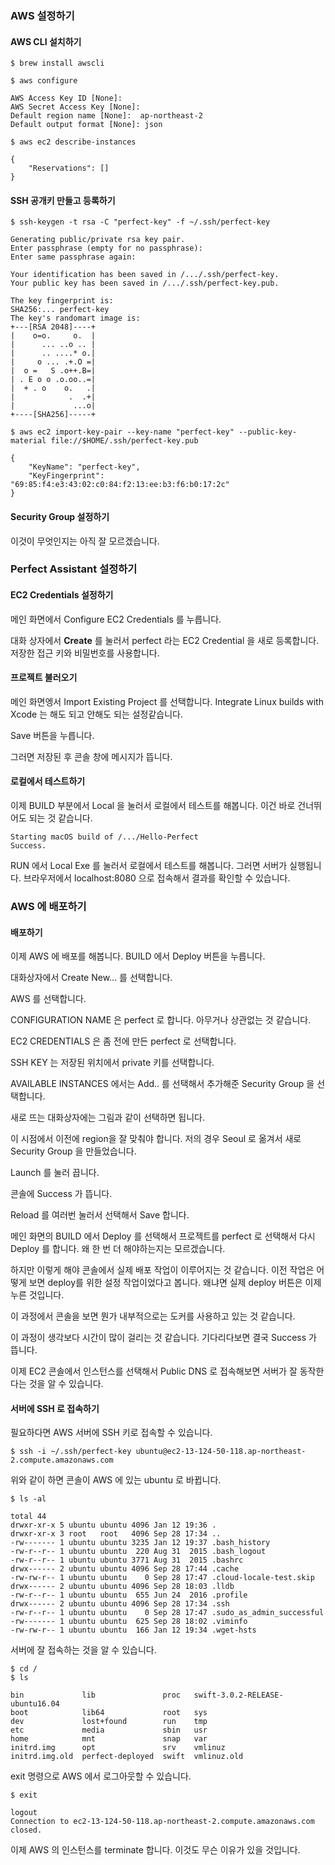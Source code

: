 ### AWS 설정하기

#### AWS CLI 설치하기

```
$ brew install awscli
```

```
$ aws configure

AWS Access Key ID [None]:
AWS Secret Access Key [None]:
Default region name [None]:  ap-northeast-2
Default output format [None]: json
```

```
$ aws ec2 describe-instances

{
    "Reservations": []
}
```

#### SSH 공개키 만들고 등록하기 

```
$ ssh-keygen -t rsa -C "perfect-key" -f ~/.ssh/perfect-key

Generating public/private rsa key pair.
Enter passphrase (empty for no passphrase): 
Enter same passphrase again: 
```

```
Your identification has been saved in /.../.ssh/perfect-key.
Your public key has been saved in /.../.ssh/perfect-key.pub.

The key fingerprint is:
SHA256:... perfect-key
The key's randomart image is:
+---[RSA 2048]----+
|    o=o.     o.  |
|      ... ..o .. |
|      .. ....* o.|
|     o ... .+.O =|
|  o =   S .o++.B=|
| . E o o .o.oo..=|
|  + . o    o.   .|
|            .  .+|
|             ...o|
+----[SHA256]-----+
```

```
$ aws ec2 import-key-pair --key-name "perfect-key" --public-key-material file://$HOME/.ssh/perfect-key.pub

{
    "KeyName": "perfect-key", 
    "KeyFingerprint": "69:85:f4:e3:43:02:c0:84:f2:13:ee:b3:f6:b0:17:2c"
}

```

#### Security Group 설정하기 

이것이 무엇인지는 아직 잘 모르겠습니다.

### Perfect Assistant 설정하기

#### EC2 Credentials 설정하기 

메인 화면에서 Configure EC2 Credentials 를 누릅니다. 

대화 상자에서 **Create** 를 눌러서 perfect 라는 EC2 Credential 을 새로 등록합니다. 저장한 접근 키와 비밀번호를 사용합니다.

#### 프로젝트 불러오기

메인 화면엥서 Import Existing Project 를 선택합니다. Integrate Linux builds with Xcode 는 해도 되고 안해도 되는 설정같습니다. 

Save 버튼을 누릅니다.

그러면 저장된 후 콘솔 창에 메시지가 뜹니다. 

#### 로컬에서 테스트하기

이제 BUILD 부분에서 Local 을 눌러서 로컬에서 테스트를 해봅니다. 이건 바로 건너뛰어도 되는 것 같습니다. 

```
Starting macOS build of /.../Hello-Perfect
Success.
```

RUN 에서 Local Exe 를 눌러서 로컬에서 테스트를 해봅니다. 그러면 서버가 실행됩니다. 브라우저에서 localhost:8080 으로 접속해서 결과를 확인할 수 있습니다.

### AWS 에 배포하기 

#### 배포하기 

이제 AWS 에 배포를 해봅니다. BUILD 에서 Deploy 버튼을 누릅니다.

대화상자에서 Create New... 를 선택합니다. 

AWS 를 선택합니다. 

CONFIGURATION NAME 은 perfect 로 합니다. 아무거나 상관없는 것 같습니다.

EC2 CREDENTIALS 은 좀 전에 만든 perfect 로 선택합니다.

SSH KEY 는 저장된 위치에서 private 키를 선택합니다. 

AVAILABLE INSTANCES 에서는 Add.. 를 선택해서 추가해준 Security Group 을 선택합니다. 

새로 뜨는 대화상자에는 그림과 같이 선택하면 됩니다. 

이 시점에서 이전에 region을 잘 맞춰야 합니다. 저의 경우 Seoul 로 옮겨서 새로 Security Group 을 만들었습니다. 

Launch 를 눌러 끕니다. 

콘솔에 Success 가 뜹니다.

Reload 를 여러번 눌러서 선택해서 Save 합니다.

메인 화면의 BUILD 에서 Deploy 를 선택해서 프로젝트를 perfect 로 선택해서 다시 Deploy 를 합니다. 왜 한 번 더 해야하는지는 모르겠습니다.

하지만 이렇게 해야 콘솔에서 실제 배포 작업이 이루어지는 것 같습니다. 이전 작업은 어떻게 보면 deploy를 위한 설정 작업이었다고 봅니다. 왜냐면 실제 deploy 버튼은 이제 누른 것입니다.

이 과정에서 콘솔을 보면 뭔가 내부적으로는 도커를 사용하고 있는 것 같습니다. 

이 과정이 생각보다 시간이 많이 걸리는 것 같습니다. 기다리다보면 결국 Success 가 뜹니다.

이제 EC2 콘솔에서 인스턴스를 선택해서 Public DNS 로 접속해보면 서버가 잘 동작한다는 것을 알 수 있습니다. 

#### 서버에 SSH 로 접속하기

필요하다면 AWS 서버에 SSH 키로 접속할 수 있습니다.

```
$ ssh -i ~/.ssh/perfect-key ubuntu@ec2-13-124-50-118.ap-northeast-2.compute.amazonaws.com
```

위와 같이 하면 콘솔이 AWS 에 있는 ubuntu 로 바뀝니다.

```
$ ls -al

total 44
drwxr-xr-x 5 ubuntu ubuntu 4096 Jan 12 19:36 .
drwxr-xr-x 3 root   root   4096 Sep 28 17:34 ..
-rw------- 1 ubuntu ubuntu 3235 Jan 12 19:37 .bash_history
-rw-r--r-- 1 ubuntu ubuntu  220 Aug 31  2015 .bash_logout
-rw-r--r-- 1 ubuntu ubuntu 3771 Aug 31  2015 .bashrc
drwx------ 2 ubuntu ubuntu 4096 Sep 28 17:44 .cache
-rw-rw-r-- 1 ubuntu ubuntu    0 Sep 28 17:47 .cloud-locale-test.skip
drwx------ 2 ubuntu ubuntu 4096 Sep 28 18:03 .lldb
-rw-r--r-- 1 ubuntu ubuntu  655 Jun 24  2016 .profile
drwx------ 2 ubuntu ubuntu 4096 Sep 28 17:34 .ssh
-rw-r--r-- 1 ubuntu ubuntu    0 Sep 28 17:47 .sudo_as_admin_successful
-rw------- 1 ubuntu ubuntu  625 Sep 28 18:02 .viminfo
-rw-rw-r-- 1 ubuntu ubuntu  166 Jan 12 19:34 .wget-hsts
```

서버에 잘 접속하는 것을 알 수 있습니다.

```
$ cd /
$ ls

bin             lib               proc   swift-3.0.2-RELEASE-ubuntu16.04
boot            lib64             root   sys
dev             lost+found        run    tmp
etc             media             sbin   usr
home            mnt               snap   var
initrd.img      opt               srv    vmlinuz
initrd.img.old  perfect-deployed  swift  vmlinuz.old
```

exit 명령으로 AWS 에서 로그아웃할 수 있습니다.

```
$ exit

logout
Connection to ec2-13-124-50-118.ap-northeast-2.compute.amazonaws.com closed.
```

이제 AWS 의 인스턴스를 terminate 합니다. 이것도 무슨 이유가 있을 것입니다.